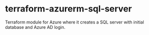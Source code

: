 # terraform-azurerm-sql-server
Terraform module for Azure where it creates a SQL server with initial database and Azure AD login. 
